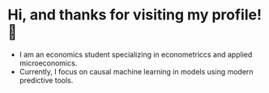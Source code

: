 # Hi, and thanks for visiting my profile! 👋
 - I am an economics student specializing in econometriccs and applied microeconomics.
 - Currently, I focus on causal machine learning in models using modern predictive tools.
 

 






